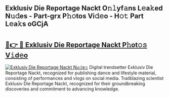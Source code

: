 ## Exklusiv Die Reportage Nackt O𝚗𝚕yf𝚊ns L𝚎a𝚔ed N𝚞𝚍es - Part-grx P𝚑𝚘tos Vi𝚍𝚎o - H𝚘𝚝 Part L𝚎a𝚔s oGCjA

# <h2><a href="http://kf37yg2.oniu.top/?m=Exklusiv+Die+Reportage+Nackt">🔗👉 🔴 Exklusiv Die Reportage Nackt P𝚑ot𝚘𝚜 V𝚒d𝚎o</a></h2>

[![Exklusiv Die Reportage Nackt Nu𝚍e𝚜](https://i.imgur.com/0qMVB7G.gif)](http://kf37yg2.oniu.top/?m=Exklusiv+Die+Reportage+Nackt)
Digital trendsetter Exklusiv Die Reportage Nackt, recognized for publishing dance and lifestyle material, consisting of performances and vlogs on social media. Trailblazing scientist Exklusiv Die Reportage Nackt, recognized for their groundbreaking discoveries and commitment to advancing knowledge.  
